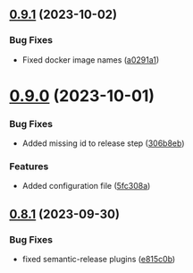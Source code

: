 ## [0.9.1](https://github.com/unipoll/angular/compare/v0.9.0...v0.9.1) (2023-10-02)


### Bug Fixes

* Fixed docker image names ([a0291a1](https://github.com/unipoll/angular/commit/a0291a1574952cb6ec1b9fb40a905f4832c71798))

# [0.9.0](https://github.com/unipoll/angular/compare/v0.8.1...v0.9.0) (2023-10-01)


### Bug Fixes

* Added missing id to release step ([306b8eb](https://github.com/unipoll/angular/commit/306b8eb0e86af764e7d3e841467874e1d00071ca))


### Features

* Added configuration file ([5fc308a](https://github.com/unipoll/angular/commit/5fc308aa4d78d50d4c8b9203f64cd19c08e248e5))

## [0.8.1](https://github.com/unipoll/angular/compare/v0.8.0...v0.8.1) (2023-09-30)


### Bug Fixes

* fixed semantic-release plugins ([e815c0b](https://github.com/unipoll/angular/commit/e815c0bff26f55f22e9cf1fa8518dabbe4a54b39))
